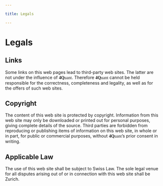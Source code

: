 ```yaml
---

title: Legals

---
```


# Legals

## Links
Some links on this web pages lead to third-party web sites. The latter are not under the influence of <span style="font-family: 'Source Sans Pro'"><strong>4Q</strong>uant</span>. Therefore <span style="font-family: 'Source Sans Pro'"><strong>4Q</strong>uant</span> cannot be held responsible for the correctness, completeness and legality, as well as for the offers of such web sites.

## Copyright

The content of this web site is protected by copyright. Information from this web site may only be downloaded or printed out for personal purposes, giving complete details of the source. Third parties are forbidden from reproducing or publishing items of information on this web site, in whole or in part, for public or commercial purposes, without <span style="font-family: 'Source Sans Pro'"><strong>4Q</strong>uant</span>’s prior consent in writing.

## Applicable Law

The use of this web site shall be subject to Swiss Law. The sole legal venue for all disputes arising out of or in connection with this web site shall be Zurich.
